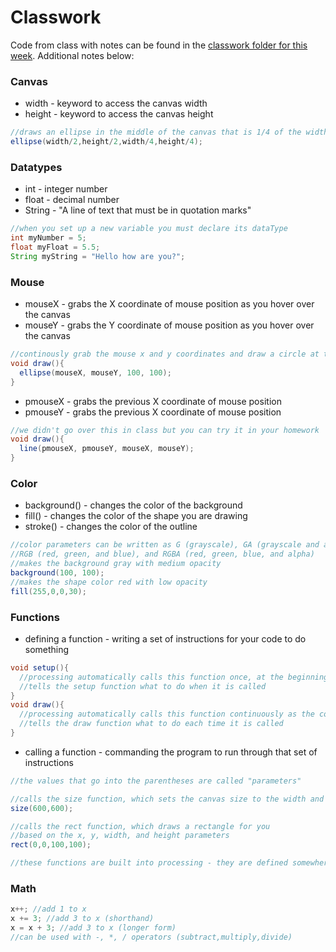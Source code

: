 # Classwork
Code from class with notes can be found in the [classwork folder for this week](https://github.com/Code1-SecB/Code_1_FA18/tree/master/week-02/classwork). Additional notes below:

### Canvas
- width - keyword to access the canvas width
- height - keyword to access the canvas height
```java
//draws an ellipse in the middle of the canvas that is 1/4 of the width and height
ellipse(width/2,height/2,width/4,height/4);
```
### Datatypes
- int - integer number
- float - decimal number
- String - "A line of text that must be in quotation marks"
```java
//when you set up a new variable you must declare its dataType
int myNumber = 5;
float myFloat = 5.5;
String myString = "Hello how are you?";
```

### Mouse
- mouseX - grabs the X coordinate of mouse position as you hover over the canvas
- mouseY - grabs the Y coordinate of mouse position as you hover over the canvas
```java
//continously grab the mouse x and y coordinates and draw a circle at that point
void draw(){
  ellipse(mouseX, mouseY, 100, 100);
}
```
- pmouseX - grabs the previous X coordinate of mouse position 
- pmouseY - grabs the previous X coordinate of mouse position
```java
//we didn't go over this in class but you can try it in your homework
void draw(){
  line(pmouseX, pmouseY, mouseX, mouseY);
}
```

### Color
- background() - changes the color of the background
- fill() - changes the color of the shape you are drawing
- stroke() - changes the color of the outline
```java
//color parameters can be written as G (grayscale), GA (grayscale and alpha)
//RGB (red, green, and blue), and RGBA (red, green, blue, and alpha)
//makes the background gray with medium opacity
background(100, 100);
//makes the shape color red with low opacity
fill(255,0,0,30);
```
### Functions
- defining a function - writing a set of instructions for your code to do something
```java
void setup(){
  //processing automatically calls this function once, at the beginning of the program
  //tells the setup function what to do when it is called
}
void draw(){
  //processing automatically calls this function continuously as the code runs
  //tells the draw function what to do each time it is called
}
```
- calling a function - commanding the program to run through that set of instructions
```java
//the values that go into the parentheses are called "parameters"

//calls the size function, which sets the canvas size to the width and height parameters
size(600,600);

//calls the rect function, which draws a rectangle for you
//based on the x, y, width, and height parameters
rect(0,0,100,100);

//these functions are built into processing - they are defined somewhere "behind the scenes"
```
### Math
```java
x++; //add 1 to x
x += 3; //add 3 to x (shorthand)
x = x + 3; //add 3 to x (longer form)
//can be used with -, *, / operators (subtract,multiply,divide)
```
